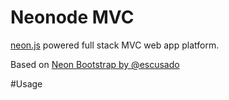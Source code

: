 # Neonode MVC

[neon.js](http://azendal.github.io/neon/) powered full stack MVC web app platform.

Based on [Neon Bootstrap by @escusado](http://github.com/escusado/neon-bootstrap)

#Usage
